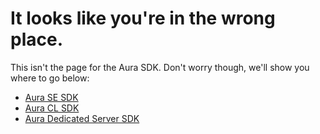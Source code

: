 # It looks like you're in the wrong place.
This isn't the page for the Aura SDK. Don't worry though, we'll show you where to go below:

- [Aura SE SDK](https://github.com/phoenixprojectsoftware/Aura-SE)
- [Aura CL SDK](https://github.com/phoenixprojectsoftware/Aura-CL)
- [Aura Dedicated Server SDK](https://github.com/phoenixprojectsoftware/Aura-DS)
